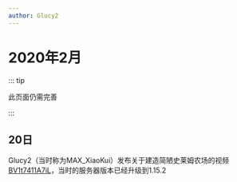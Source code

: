 ```yaml
---
author: Glucy2
---
```

# 2020年2月

::: tip

此页面仍需完善

:::

## 20日

Glucy2（当时称为MAX_XiaoKui）发布关于建造简陋史莱姆农场的视频[BV1t7411A7iL](https://www.bilibili.com/video/BV1t7411A7iL/)，当时的服务器版本已经升级到1.15.2
